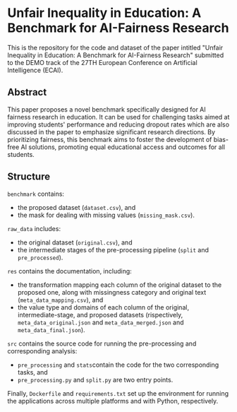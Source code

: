 # Unfair Inequality in Education: A Benchmark for AI-Fairness Research

This is the repository for the code and dataset of the paper intitled "Unfair Inequality in Education: A Benchmark for AI-Fairness Research" submitted to the DEMO track of the 27TH European Conference on Artificial Intelligence (ECAI).

## Abstract

This paper proposes a novel benchmark specifically designed for AI fairness research in education.
It can be used for challenging tasks aimed at improving students' performance and reducing dropout rates which are also discussed in the paper to emphasize significant research directions.
By prioritizing fairness,  this benchmark aims to foster the development of bias-free AI solutions, promoting equal educational access and outcomes for all students.

## Structure

```benchmark```
contains:
- the proposed dataset (```dataset.csv```), and
- the mask for dealing with missing values (```missing_mask.csv```).

```raw_data``` includes:
- the original dataset (```original.csv```), and
- the intermediate stages of the pre-processing pipeline (```split``` and ```pre_processed```).

```res``` contains the documentation, including:
- the transformation mapping each column of the original dataset to the proposed one, along with missingness category and original text (```meta_data_mapping.csv```), and
- the value type and domains of each column of the original, intermediate-stage, and proposed datasets (rispectively, ```meta_data_original.json``` and ```meta_data_merged.json``` and ```meta_data_final.json```).

```src``` contains the source code for running the pre-processing and corresponding analysis:
- ```pre_processing``` and ```stats```contain the code for the two corresponding tasks, and
- ```pre_processing.py``` and ```split.py``` are two entry points.

Finally, ```Dockerfile``` and ```requirements.txt``` set up the environment for running the applications across multiple platforms and with Python, respectively.